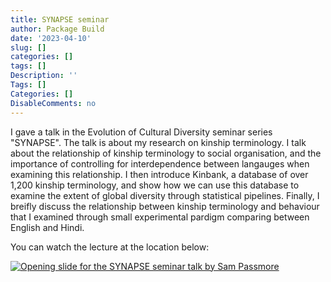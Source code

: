 ```yaml
---
title: SYNAPSE seminar
author: Package Build
date: '2023-04-10'
slug: []
categories: []
tags: []
Description: ''
Tags: []
Categories: []
DisableComments: no
---
```


I gave a talk in the Evolution of Cultural Diversity seminar series "SYNAPSE". The talk is about my research on kinship terminology. I talk about the relationship of kinship terminology to social organisation, and the importance of controlling for interdependence between langauges when examining this relationship. I then introduce Kinbank, a database of over 1,200 kinship terminology, and show how we can use this database to examine the extent of global diversity through statistical pipelines. Finally, I breifly discuss the relationship between kinship terminology and behaviour that I examined through small experimental pardigm comparing between English and Hindi. 

You can watch the lecture at the location below:

[![Opening slide for the SYNAPSE seminar talk by Sam Passmore](https://img.youtube.com/vi/Pqx-KmZIab4/0.jpg)](https://www.youtube.com/watch?v=Pqx-KmZIab4)
